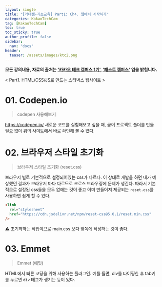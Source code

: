 ```yaml
---
layout: single
title: "[카테캠-기초교육] Part1: Ch4. 웹에서 시작하기"
categories: KakaoTechCam
tag: [KakaoTechCam]
toc: true
toc_sticky: true
author_profile: false
sidebar:
  nav: "docs"
header:
  teaser: /assets/images/ktc2.png
---
```


**모든 강의내용, 자료의 출처는 <u>'카카오 테크 캠퍼스 1기'</u>, <u>'패스트 캠퍼스'</u> 임을 밝힙니다.**

< Part1. HTML/CSS/JS로 만드는 스타벅스 웹사이트 >

# 01. Codepen.io

> codepen 사용해보기

https://codepen.io/
새로운 코드를 실험해보고 싶을 때, 굳이 프로젝트 폴더를 만들 필요 없이 위의 사이트에서 바로 확인해 볼 수 있다.

# 02. 브라우저 스타일 초기화

> 브라우저 스타일 초기화 (reset.css)

브라우저 별로 기본적으로 설정되어있는 css가 다르다. 이 상태로 개발을 하면 내가 예상했던 결과가 브라우저 마다 다르므로 크로스 브라우징에 문제가 생긴다. 따라서 기본적으로 설정된 css들을 모두 없애는 것이 좋고 이미 만들어져 제공되는 `reset.css`를 사용하면 쉽게 할 수 있다.

```html
<link
  rel="stylesheet"
  href="https://cdn.jsdelivr.net/npm/reset-css@5.0.1/reset.min.css"
/>
```

⚠️ 초기화하는 작업이므로 main.css 보다 앞쪽에 작성하는 것이 좋다.

# 03. Emmet

> Emmet (에밋)

HTML에서 빠른 코딩을 위해 사용하는 플러그인. 예를 들면, div를 타이핑한 후 tab키를 누르면 `div` 태그가 생기는 등이 있다.

#
